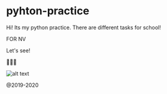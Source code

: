 # pyhton-practice
 
Hi!
Its my python practice.
There are different tasks for school!


FOR NV

Let's see!

🐍🐍🐍


![alt text](https://shwanoff.ru/wp-content/uploads/2019/02/Python-programming.jpg)



@2019-2020
